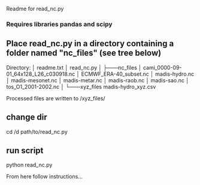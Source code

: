 Readme for read_nc.py


### Requires libraries pandas and scipy ###

## Place read_nc.py in a directory containing a folder named "nc_files" (see tree below)

Directory:
│   readme.txt
│   read_nc.py
│
├───nc_files
│       cami_0000-09-01_64x128_L26_c030918.nc
│       ECMWF_ERA-40_subset.nc
│       madis-hydro.nc
│       madis-mesonet.nc
│       madis-metar.nc
│       madis-raob.nc
│       madis-sao.nc
│       tos_O1_2001-2002.nc
│
└───xyz_files
        madis-hydro_xyz.csv


Processed files are written to /xyz_files/

## change dir
cd /d path/to/read_nc.py

## run script
python read_nc.py

From here follow instructions...
